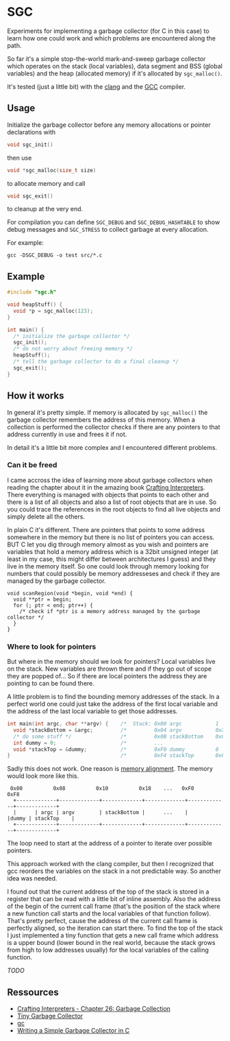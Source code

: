 # SGC

Experiments for implementing a garbage collector (for C in this case)
to learn how one could work and which problems are encountered along
the path.

So far it's a simple stop-the-world mark-and-sweep garbage collector which
operates on the stack (local variables), data segment and BSS (global variables)
and the heap (allocated memory) if
it's allocated by ``sgc_malloc()``.

It's tested (just a little bit) with the [clang](https://clang.llvm.org/)
and the [GCC](https://gcc.gnu.org/) compiler.

## Usage
Initialize the garbage collector before any memory allocations or pointer
declarations with
```C
void sgc_init()
```
then use
```C
void *sgc_malloc(size_t size)
```
to allocate memory and call
```C
void sgc_exit()
```
to cleanup at the very end.

For compilation you can define ``SGC_DEBUG`` and ``SGC_DEBUG_HASHTABLE``
to show debug messages and
``SGC_STRESS`` to collect garbage at every allocation.

For example:
```
gcc -DSGC_DEBUG -o test src/*.c
```

## Example

```C
#include "sgc.h"

void heapStuff() {
  void *p = sgc_malloc(123);
}

int main() {
  /* initialize the garbage collector */
  sgc_init();
  /* do not worry about freeing memory */
  heapStuff();
  /* tell the garbage collector to do a final cleanup */
  sgc_exit();
}
```

## How it works
In general it's pretty simple. If memory is allocated by ``sgc_malloc()`` the garbage collector remembers the address of this memory. When a collection is performed
the collector checks if there are any pointers to that address currently in use and frees it if not.

In detail it's a little bit more complex and I encountered different problems.

### Can it be freed
I came accross the idea of learning more about garbage collectors when reading the chapter about it in the amazing book [Crafting Interpreters](https://craftinginterpreters.com/).
There everything is managed with objects that points to each other and there is a list of all objects and also a list of root objects that are in use.
So you could trace the references in the root objects to find all live objects and simply delete all the others.

In plain C it's different.
There are pointers that points to some address somewhere in the memory but there is no list of pointers you can access. BUT C let you dig through memory almost as you wish and pointers
are variables that hold a memory address which is a 32bit unsigned integer (at least in my case, this might differ between architectures I guess) and they live in the memory itself.
So one could look through memory looking for numbers that could possibly be memory addresseses and check if they are managed by the garbage collector.
```
void scanRegion(void *begin, void *end) {
  void **ptr = begin;
  for (; ptr < end; ptr++) {
    /* check if *ptr is a memory address managed by the garbage collector */
  }
}
```

### Where to look for pointers
But where in the memory should we look for pointers? Local variables live on the stack. New variables are thrown there and if they go out of scope they are popped of...
So if there are local pointers the address they are pointing to can be found there.

A little problem is to find the bounding memory addresses of the stack. In a perfect world one could just take the address of the first local variable and the address of the last local
variable to get those addresses.
```C
int main(int argc, char **argv) {    /*  Stack: 0x00 argc           1    */
  void *stackBottom = &argc;         /*         0x04 argv           0xXX */
  /* do some stuff */                /*         0x0B stackBottom    0x00 */
  int dummy = 0;                     /*         ...                      */
  void *stackTop = &dummy;           /*         0xF0 dummy          0    */
}                                    /*         0xF4 stackTop       0xF0 */
```
Sadly this does not work.
One reason is [memory alignment](https://en.wikipedia.org/wiki/Data_structure_alignment).
The memory would look more like this.
```
 0x00          0x08          0x10          0x18    ...   0xF0          0xF8
  +-------------+-------------+-------------+-------------+-------------+-------------+
  |      | argc | argv        | stackBottom |      ...    |      |dummy | stackTop    |
  +-------------+-------------+-------------+-------------+-------------+-------------+
```
The loop need to start at the address of a pointer to iterate over possible pointers.

This approach worked with the clang compiler, but then I recognized that gcc reorders the
variables on the stack in a not predictable way. So another idea was needed.

I found out that the current address of the top of the stack is stored in a register that
can be read with a little bit of inline assembly. Also the address of the begin of the current
call frame (that's the position of the stack where a new function call starts and the local
variables of that function follow). That's pretty perfect, cause the address of the current call
frame is perfectly aligned, so the iteration can start there.
To find the top of the stack I just implemented a tiny function that gets a new call frame
which address is a upper bound (lower bound in the real world, because the stack grows from 
high to low addresses usually) for the local variables of the calling function.

*TODO*


## Ressources

- [Crafting Interpreters - Chapter 26: Garbage Collection](https://craftinginterpreters.com/garbage-collection.html)
- [Tiny Garbage Collector](https://github.com/orangeduck/tgc)
- [gc](https://github.com/mkirchner/gc)
- [Writing a Simple Garbage Collector in C](https://maplant.com/2020-04-25-Writing-a-Simple-Garbage-Collector-in-C.html)
